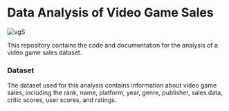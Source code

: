 # Data Analysis of Video Game Sales

![vgS](https://github.com/ergyunhasan/Video_Game_Analysis_SQL/assets/121507597/2ca00938-8c53-4930-86e9-2b14b68caa53)

This repository contains the code and documentation for the analysis of a video game sales dataset.

### Dataset
The dataset used for this analysis contains information about video game sales, including the rank, name, platform, year, genre, publisher, sales data, critic scores, user scores, and ratings.
